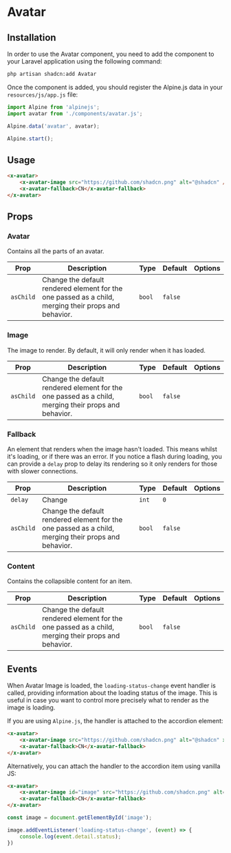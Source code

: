 # Avatar

## Installation

In order to use the Avatar component, you need to add the component to your Laravel application using the following
command:

```bash
php artisan shadcn:add Avatar
```

Once the component is added, you should register the Alpine.js data in your `resources/js/app.js` file:

```js
import Alpine from 'alpinejs';
import avatar from './components/avatar.js';

Alpine.data('avatar', avatar);

Alpine.start();
```

## Usage

```html
<x-avatar>
	<x-avatar-image src="https://github.com/shadcn.png" alt="@shadcn" />
	<x-avatar-fallback>CN</x-avatar-fallback>
</x-avatar>
```

## Props

### Avatar

Contains all the parts of an avatar.

| Prop      | Description                                                                                          | Type   | Default | Options |
|-----------|------------------------------------------------------------------------------------------------------|--------|---------|---------|
| `asChild` | Change the default rendered element for the one passed as a child, merging their props and behavior. | `bool` | `false` |         |

### Image

The image to render. By default, it will only render when it has loaded.

| Prop      | Description                                                                                          | Type   | Default | Options |
|-----------|------------------------------------------------------------------------------------------------------|--------|---------|---------|
| `asChild` | Change the default rendered element for the one passed as a child, merging their props and behavior. | `bool` | `false` |         |

### Fallback

An element that renders when the image hasn't loaded. This means whilst it's loading, or if there was an error. If you
notice a flash during loading, you can provide a `delay` prop to delay its rendering so it only renders for those with
slower connections.

| Prop      | Description                                                                                          | Type   | Default | Options |
|-----------|------------------------------------------------------------------------------------------------------|--------|---------|---------|
| `delay`   | Change                                                                                               | `int`  | `0`     |         |
| `asChild` | Change the default rendered element for the one passed as a child, merging their props and behavior. | `bool` | `false` |         |

### Content

Contains the collapsible content for an item.

| Prop      | Description                                                                                          | Type   | Default | Options |
|-----------|------------------------------------------------------------------------------------------------------|--------|---------|---------|
| `asChild` | Change the default rendered element for the one passed as a child, merging their props and behavior. | `bool` | `false` |         |

## Events

When Avatar Image is loaded, the `loading-status-change` event handler is called, providing information about the loading status of the image. This is useful in case you want to control more precisely what to render as the image is loading.

If you are using `Alpine.js`, the handler is attached to the accordion element:

```html
<x-avatar>
	<x-avatar-image src="https://github.com/shadcn.png" alt="@shadcn" x-on:loading-status-change="console.log($event.detail.status)" />
	<x-avatar-fallback>CN</x-avatar-fallback>
</x-avatar>
```

Alternatively, you can attach the handler to the accordion item using vanilla JS:

```html
<x-avatar>
	<x-avatar-image id="image" src="https://github.com/shadcn.png" alt="@shadcn" />
	<x-avatar-fallback>CN</x-avatar-fallback>
</x-avatar>
```

```js
const image = document.getElementById('image');

image.addEventListener('loading-status-change', (event) => {
	console.log(event.detail.status);
})
```